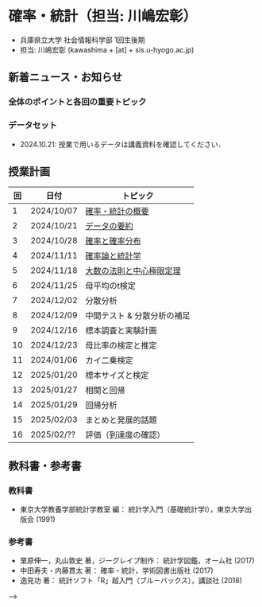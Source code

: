# 確率・統計（担当: 川嶋宏彰）

- 兵庫県立大学 社会情報科学部 1回生後期
- 担当: 川嶋宏彰 (kawashima + [at] + sis.u-hyogo.ac.jp)

## 新着ニュース・お知らせ

### 全体のポイントと各回の重要トピック


### データセット

- 2024.10.21: 授業で用いるデータは講義資料を確認してください．

## 授業計画

|回 |日付 |トピック|
|---|---|---|
|1 |2024/10/07 |[確率・統計の概要](slide/ProbStat2024_01.pdf)|
|2 |2024/10/21 |[データの要約](slide/ProbStat2024_02.pdf)|
|3 |2024/10/28 |[確率と確率分布](slide/ProbStat2024_03.pdf)|
|4 |2024/11/11 |[確率論と統計学](slide/ProbStat2024_04.pdf)|
|5 |2024/11/18 |[大数の法則と中心極限定理](slide/ProbStat2024_05.pdf)|
|6 |2024/11/25 |母平均のt検定|
|7 |2024/12/02 |分散分析|
|8 |2024/12/09 |中間テスト & 分散分析の補足|
|9 |2024/12/16 |標本調査と実験計画|
|10|2024/12/23 |母比率の検定と推定|
|11|2024/01/06 |カイ二乗検定|
|12|2025/01/20 |標本サイズと検定|
|13|2025/01/27 |相関と回帰|
|14|2025/01/29 |回帰分析|
|15|2025/02/03 |まとめと発展的話題|
|16|2025/02/?? |評価（到達度の確認）|

<!--
|6 |2024/11/25 |[母平均のt検定](slide/ProbStat2024_06.pdf)|
|7 |2024/12/02 |[分散分析](slide/ProbStat2024_07.pdf)|
|8 |2024/12/09 |[中間テスト（問題）](exercise/exam1-2023.pdf)[（解答）](exercise/exam1-2024_answer.pdf)<br />[分散分析の補足](slide/ProbStat2024_08.pdf)|
|9 |2024/12/16 |[標本調査と実験計画](slide/ProbStat2024_09.pdf)|
|10|2024/12/23 |[母比率の検定と推定](slide/ProbStat2024_10.pdf)|
|11|2024/01/06 |[カイ二乗検定](slide/ProbStat2024_11.pdf)|
|12|2025/01/20 |[標本サイズと検定](slide/ProbStat2024_12.pdf)|
|13|2025/01/27 |[相関と回帰](slide/ProbStat2024_13.pdf)|
|14|2025/01/29 |[回帰分析](slide/ProbStat2024_14.pdf)|
|15|2025/02/03 |[まとめと発展的話題](slide/ProbStat2024_15.pdf)|
|16|2025/02/?? |評価（到達度の確認）| -->


## 教科書・参考書

### 教科書

- 東京大学教養学部統計学教室 編： 統計学入門（基礎統計学Ⅰ），東京大学出版会 (1991)

### 参考書

- 栗原伸一，丸山敦史 著，ジーグレイプ制作： 統計学図鑑，オーム社 (2017)
- 中田寿夫・内藤貫太 著： 確率・統計，学術図書出版社 (2017)
- 逸見功 著： 統計ソフト「R」超入門（ブルーバックス），講談社 (2018)

<!-- ## Rのインストール -->
<!-- - Rを消してしまった場合のための[Rインストール方法](install-r) --> -->
<!-- - Rを消してしまった場合のためのRインストール方法 -->

